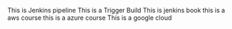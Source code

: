 This is Jenkins pipeline
This is a Trigger Build
This is jenkins book
this is a aws course
this is a azure course 
This is a google cloud
